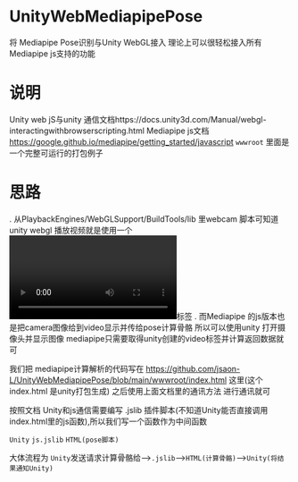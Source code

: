 # UnityWebMediapipePose
将 Mediapipe Pose识别与Unity WebGL接入
理论上可以很轻松接入所有 Mediapipe js支持的功能

# 说明
Unity web jS与unity 通信文档https://docs.unity3d.com/Manual/webgl-interactingwithbrowserscripting.html
Mediapipe js文档 https://google.github.io/mediapipe/getting_started/javascript
`wwwroot` 里面是一个完整可运行的打包例子

# 思路
. 从PlaybackEngines/WebGLSupport/BuildTools/lib 里webcam 脚本可知道 unity webgl 播放视频就是使用一个<video></video>标签
. 而Mediapipe 的js版本也是把camera图像给到video显示并传给pose计算骨骼
所以可以使用unity 打开摄像头并显示图像 mediapipe只需要取得unity创建的video标签并计算返回数据就可

我们把 mediapipe计算解析的代码写在 https://github.com/jsaon-L/UnityWebMediapipePose/blob/main/wwwroot/index.html 这里(这个index.html 是unity打包生成)
之后使用上面文档里的通讯方法 进行通讯就可

按照文档 Unity和js通信需要编写 .jslib 插件脚本(不知道Unity能否直接调用index.html里的js函数),所以我们写一个函数作为中间函数


`Unity`   `js.jslib`    `HTML(pose脚本)`

大体流程为 `Unity`发送请求计算骨骼给-->`.jslib`-->`HTML(计算骨骼)`-->`Unity(将结果通知Unity)`
